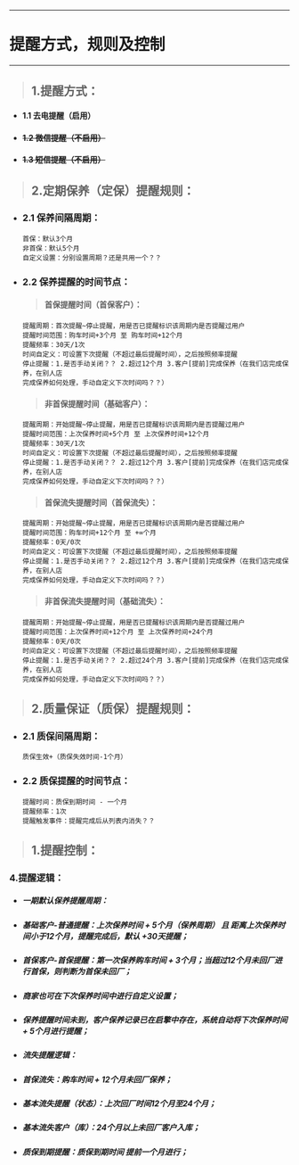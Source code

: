 
---

# 提醒方式，规则及控制

---

> ## 1.提醒方式：

* #### 1.1 去电提醒（启用）
* #### ~~1.2 微信提醒（不启用）~~
* #### ~~1.3 短信提醒（不启用）~~

> ## 2.定期保养（定保）提醒规则：

* ### 2.1 保养间隔周期：

  ```
  首保：默认3个月
  非首保：默认5个月
  自定义设置：分别设置周期？还是共用一个？？
  ```
* ### 2.2 保养提醒的时间节点：

  > #### 首保提醒时间（首保客户）：

  ```
  提醒周期：首次提醒~停止提醒，用是否已提醒标识该周期内是否提醒过用户
  提醒时间范围：购车时间+3个月 至 购车时间+12个月
  提醒频率：30天/1次
  时间自定义：可设置下次提醒（不超过最后提醒时间），之后按照频率提醒
  停止提醒：1.是否手动关闭？？ 2.超过12个月 3.客户[提前]完成保养（在我们店完成保养，在别人店
  完成保养如何处理，手动自定义下次时间吗？？）
  ```

  > #### 非首保提醒时间（基础客户）：

  ```
  提醒周期：开始提醒~停止提醒，用是否已提醒标识该周期内是否提醒过用户
  提醒时间范围：上次保养时间+5个月 至 上次保养时间+12个月
  提醒频率：30天/1次
  时间自定义：可设置下次提醒（不超过最后提醒时间），之后按照频率提醒
  停止提醒：1.是否手动关闭？？ 2.超过12个月 3.客户[提前]完成保养（在我们店完成保养，在别人店
  完成保养如何处理，手动自定义下次时间吗？？）
  ```

  > #### 首保流失提醒时间（首保流失）：

  ```
  提醒周期：开始提醒~停止提醒，用是否已提醒标识该周期内是否提醒过用户
  提醒时间范围：购车时间+12个月 至 +∞个月
  提醒频率：0天/0次
  时间自定义：可设置下次提醒（不超过最后提醒时间），之后按照频率提醒
  停止提醒：1.是否手动关闭？？ 2.超过12个月 3.客户[提前]完成保养（在我们店完成保养，在别人店
  完成保养如何处理，手动自定义下次时间吗？？）
  ```

  > #### 非首保流失提醒时间（基础流失）：

  ```
  提醒周期：开始提醒~停止提醒，用是否已提醒标识该周期内是否提醒过用户
  提醒时间范围：上次保养时间+12个月 至 上次保养时间+24个月
  提醒频率：0天/0次
  时间自定义：可设置下次提醒（不超过最后提醒时间），之后按照频率提醒
  停止提醒：1.是否手动关闭？？ 2.超过24个月 3.客户[提前]完成保养（在我们店完成保养，在别人店
  完成保养如何处理，手动自定义下次时间吗？？）
  ```

> ## 2.质量保证（质保）提醒规则：

* ### 2.1 质保间隔周期：

  ```
  质保生效+（质保失效时间-1个月）
  ```
* ### 2.2 质保提醒的时间节点：

  ```
  提醒时间：质保到期时间 - 一个月
  提醒频率：1次
  提醒触发事件：提醒完成后从列表内消失？？
  ```

> ## 1.提醒控制：

### 4.提醒逻辑：

* ##### 一期默认保养提醒周期：
* ##### 基础客户-普通提醒：上次保养时间 + 5个月（保养周期） 且 距离上次保养时间小于12个月，提醒完成后，默认 +30天提醒；
* ##### 首保客户-首保提醒：第一次保养购车时间 + 3个月；当超过12个月未回厂进行首保，则判断为首保未回厂；
* ##### 商家也可在下次保养时间中进行自定义设置；
* ##### 保养提醒时间未到，客户保养记录已在启擎中存在，系统自动将下次保养时间 + 5个月进行提醒；
* ##### 流失提醒逻辑：
* ##### 首保流失：购车时间 + 12个月未回厂保养；
* ##### 基本流失提醒（状态）：上次回厂时间12个月至24个月；
* ##### 基本流失客户（库）：24个月以上未回厂客户入库；
* ##### 质保到期提醒：质保到期时间 提前一个月进行；



